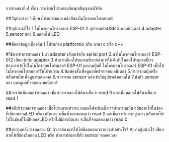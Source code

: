 การทดลองที่ 4 เรื่อง การเขียนโปรแกรมอินพุทสัญญาณดิจิทัล

##วัตุประสงค์ 1.ศึกษาโปรแกรมและหน้าที่ของไมโครคอนโทรลเลอร์

##อุปกรณ์ที่ใช้ 1.ไมโครคอนโทรลเลอร์ ESP-01 2.อุปกรณ์ต่อUSB 3.คอมพิวเตอร์ 4.adapter 5.sensor แสง 6.หลอดไฟ LED

##ศึกษาข้อมูลเบื้องต้น 1.โปรแกรม platformio หรือ ภาษา c หรือ c++

#วิธีการทำการทดลอง 1.นำ adapter เสียบเข้ากับ serial port 2.นำไมโครคอนโทรลเลอร์ ESP-012 เสียบเข้ากับ adapter 3.ทำการเลือกโปรแกรมที่เราต้องการใช้ 4.อัปโหลดโปรแกรมที่เราต้องการเข้าไปในไมโครคอนโทรลเลอร์ ESP-01 และกดปุ่มที่ ไมโครคอนโทรลเลอร์ ESP-01 เพื่อให้ไมโครคอนโทรลเลอร์รับโปรแกรม 4.พิมพ์คำสั่งเพื่อดูผลลัพธ์จากจอมอนิเตอร์ 5.ทำการกดปุ่มหรือสลับสายไฟเพื่อดูการแสดงผล 6.ทำการต่อ sensor แสงเข้ากับอุปกรณ์หลอดไฟ 7.บังตัว sensor แสง และดูผลที่จอแสดงมอนิเตอร์

##การบันทึกผลการทดลอง เมื่อทำการหลอกไฟติดจะขึ้นว่า read 0 และเมือหลอดไฟดับจะขึ้นว่า read 1

##อภิปรายผลการทดลอง เมื่อโปรแกรมทำงาน หลอดไฟจะติดเมื่อเราทำการกดปุ่ม สลับสายไฟในช่องที่เสียบหลอดLED หรือว่าบังแสง จะขึ้นที่จอแสดงผลว่า read 0 แต่เมื่อเราทำการอยู่เฉยๆ สลับสายไฟไปในช่องที่ไม่มีหลอดLED หรือไม่มีการบังแสง จะขึ้นที่จอแสดงผลว่า read 0

##คำถามหลังการทดลอง Q: ถ้าเราต้องการให้ไฟติดตลอดเวลาควรทำอย่างไร? A: กดปุ่มค้างไว้ เสียบสายไฟที่ช่องมีหลอด LED หรือ ทำการบังแสงที่ตัว sensor ตลอดเวลา
